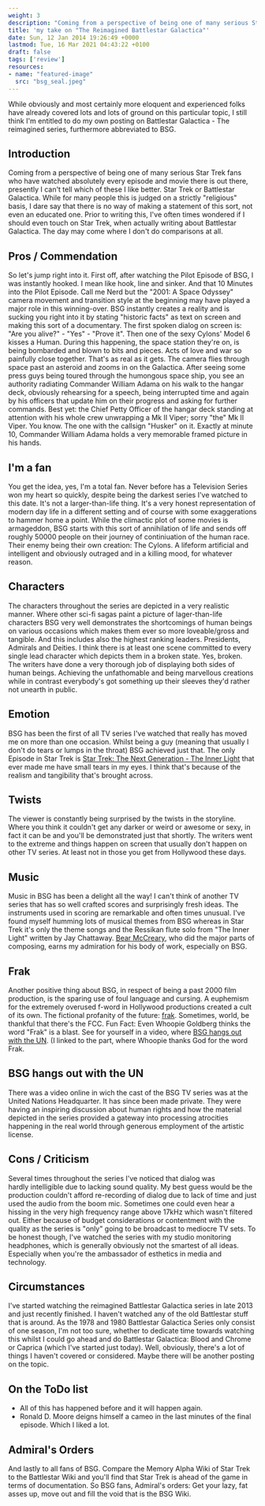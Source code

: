 ```yaml
---
weight: 3
description: "Coming from a perspective of being one of many serious Star Trek fans who have watched absolutely every episode and movie there is out there, presently I can't tell which of these I like better."
title: 'my take on "The Reimagined Battlestar Galactica"'
date: Sun, 12 Jan 2014 19:26:49 +0000
lastmod: Tue, 16 Mar 2021 04:43:22 +0100
draft: false
tags: ['review']
resources:
- name: "featured-image"
  src: "bsg_seal.jpeg"
---
```

<!--more-->
While obviously and most certainly more eloquent and experienced folks have already covered lots and lots of ground on this particular topic, I still think I'm entitled to do my own posting on Battlestar Galactica - The reimagined series, furthermore abbreviated to BSG.

## Introduction

Coming from a perspective of being one of many serious Star Trek fans who have watched absolutely every episode and movie there is out there, presently I can't tell which of these I like better. Star Trek or Battlestar Galactica. While for many people this is judged on a strictly "religious" basis, I dare say that there is no way of making a statement of this sort, not even an educated one. Prior to writing this, I've often times wondered if I should even touch on Star Trek, when actually writing about Battlestar Galactica. The day may come where I don't do comparisons at all.

## Pros / Commendation

So let's jump right into it. First off, after watching the Pilot Episode of BSG, I was instantly hooked. I mean like hook, line and sinker. And that 10 Minutes into the Pilot Episode. Call me Nerd but the "2001: A Space Odyssey" camera movement and transition style at the beginning may have played a major role in this winning-over. BSG instantly creates a reality and is sucking you right into it by stating "historic facts" as text on screen and making this sort of a documentary. The first spoken dialog on screen is: "Are you alive?" - "Yes" - "Prove it". Then one of the sexy Cylons' Model 6 kisses a Human. During this happening, the space station they're on, is being bombarded and blown to bits and pieces. Acts of love and war so painfully close together. That's as real as it gets. The camera flies through space past an asteroid and zooms in on the Galactica. After seeing some press guys being toured through the humongous space ship, you see an authority radiating Commander William Adama on his walk to the hangar deck, obviously rehearsing for a speech, being interrupted time and again by his officers that update him on their progress and asking for further commands. Best yet: the Chief Petty Officer of the hangar deck standing at attention with his whole crew unwrapping a Mk II Viper; sorry "the" Mk II Viper. You know. The one with the callsign "Husker" on it. Exactly at minute 10, Commander William Adama holds a very memorable framed picture in his hands.

## I'm a fan

You get the idea, yes, I'm a total fan. Never before has a Television Series won my heart so quickly, despite being the darkest series I've watched to this date. It's not a larger-than-life thing. It's a very honest representation of modern day life in a different setting and of course with some exaggerations to hammer home a point. While the climactic plot of some movies is armageddon, BSG starts with this sort of annihilation of life and sends off roughly 50000 people on their journey of continiuation of the human race. Their enemy being their own creation: The Cylons. A lifeform artificial and intelligent and obviously outraged and in a killing mood, for whatever reason.

## Characters

The characters throughout the series are depicted in a very realistic manner. Where other sci-fi sagas paint a picture of lager-than-life characters BSG very well demonstrates the shortcomings of human beings on various occasions which makes them ever so more loveable/gross and tangible. And this includes also the highest ranking leaders. Presidents, Admirals and Deities. I think there is at least one scene committed to every single lead character which depicts them in a broken state. Yes, broken. The writers have done a very thorough job of displaying both sides of human beings. Achieving the unfathomable and being marvellous creations while in contrast everybody's got something up their sleeves they'd rather not unearth in public.

## Emotion

BSG has been the first of all TV series I've watched that really has moved me on more than one occasion. Whilst being a guy (meaning that usually I don't do tears or lumps in the throat) BSG achieved just that. The only Episode in Star Trek is [Star Trek: The Next Generation - The Inner Light](http://en.memory-alpha.org/wiki/The_Inner_Light_(episode)) that ever made me have small tears in my eyes. I think that's because of the realism and tangibility that's brought across.

## Twists

The viewer is constantly being surprised by the twists in the storyline. Where you think it couldn't get any darker or weird or awesome or sexy, in fact it can be and you'll be demonstrated just that shortly. The writers went to the extreme and things happen on screen that usually don't happen on other TV series. At least not in those you get from Hollywood these days.

## Music

Music in BSG has been a delight all the way! I can't think of another TV series that has so well crafted scores and surprisingly fresh ideas. The instruments used in scoring are remarkable and often times unusual. I've found myself humming lots of musical themes from BSG whereas in Star Trek it's only the theme songs and the Ressikan flute solo from "The Inner Light" written by Jay Chattaway. [Bear McCreary](http://www.bearmccreary.com/), who did the major parts of composing, earns my admiration for his body of work, especially on BSG.

## Frak

Another positive thing about BSG, in respect of being a past 2000 film production, is the sparing use of foul language and cursing. A euphemism for the extremely overused f-word in Hollywood productions created a cult of its own. The fictional profanity of the future: [frak](http://en.wikipedia.org/wiki/Frak_(expletive)). Sometimes, world, be thankful that there's the FCC. Fun Fact: Even Whoopie Goldberg thinks the word "Frak" is a blast. See for yourself in a video, where [BSG hangs out with the UN](http://youtu.be/_oXeZQzfQsM?t=2h1m44s). (I linked to the part, where Whoopie thanks God for the word Frak.

## BSG hangs out with the UN

There was a video online in wich the cast of the BSG TV series was at the United Nations Headquarter. It has since been made private. They were having an inspiring discussion about human rights and how the material depicted in the series provided a gateway into processing atrocities happening in the real world through generous employment of the artistic license.

## Cons / Criticism

Several times throughout the series I've noticed that dialog was hardly intelligible due to lacking sound quality. My best guess would be the production couldn't afford re-recording of dialog due to lack of time and just used the audio from the boom mic. Sometimes one could even hear a hissing in the very high frequency range above 17kHz which wasn't filtered out. Either because of budget considerations or contentment with the quality as the series is "only" going to be broadcast to mediocre TV sets. To be honest though, I've watched the series with my studio monitoring headphones, which is generally obviously not the smartest of all ideas. Especially when you're the ambassador of esthetics in media and technology.

## Circumstances

I've started watching the reimagined Battlestar Galactica series in late 2013 and just recently finished. I haven't watched any of the old Battlestar stuff that is around. As the 1978 and 1980 Battlestar Galactica Series only consist of one season, I'm not too sure, whether to dedicate time towards watching this whilst I could go ahead and do Battlestar Galactica: Blood and Chrome or Caprica (which I've started just today). Well, obviously, there's a lot of things I haven't covered or considered. Maybe there will be another posting on the topic.

## On the ToDo list

* All of this has happened before and it will happen again.
* Ronald D. Moore deigns himself a cameo in the last minutes of the final episode. Which I liked a lot.

## Admiral's Orders

And lastly to all fans of BSG. Compare the Memory Alpha Wiki of Star Trek to the Battlestar Wiki and you'll find that Star Trek is ahead of the game in terms of documentation. So BSG fans, Admiral's orders: Get your lazy, fat asses up, move out and fill the void that is the BSG Wiki.
